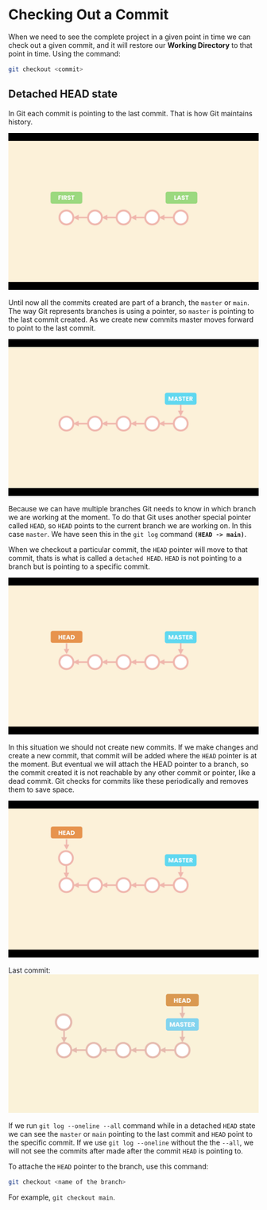 # Checking Out a Commit

When we need to see the complete project in a given point in time we can check out a given commit, and it will restore our **Working Directory** to that point in time. Using the command:
```zsh
git checkout <commit>
```

## Detached HEAD state

In Git each commit is pointing to the last commit. That is how Git maintains history.

![Commit history](../../assets/git-assets/06.png "Commit history")

Until now all the commits created are part of a branch, the `master` or `main`. The way Git represents branches is using a pointer, so `master` is pointing to the last commit created. As we create new commits master moves forward to point to the last commit.

![Master branch](../../assets/git-assets/07.png "Master branch")

Because we can have multiple branches Git needs to know in which branch we are working at the moment. To do that Git uses another special pointer called `HEAD`, so `HEAD` points to the current branch we are working on. In this case `master`. We have seen this in the `git log` command **`(HEAD -> main)`**.

When we checkout a particular commit, the `HEAD` pointer will move to that commit, thats is what is called a `detached HEAD`. `HEAD` is not pointing to a branch but is pointing to a specific commit.

![detached HEAD state](../../assets/git-assets/08.png "detached HEAD state")

In this situation we should not create new commits. If we make changes and create a new commit, that commit will be added where the `HEAD` pointer is at the moment. But eventual we will attach the HEAD pointer to a branch, so the commit created it is not reachable by any other commit or pointer, like a dead commit. Git checks for commits like these periodically and removes them to save space.

![detached HEAD state](../../assets/git-assets/09.png "detached HEAD state")

Last commit:
![last commit](../../assets/git-assets/10.png "detached HEAD state")

If we run `git log --oneline --all` command while in a detached `HEAD` state we can see the `master` or `main` pointing to the last commit and `HEAD` point to the specific commit. If we use `git log --oneline` without the the `--all`, we will not see the commits after made after the commit `HEAD` is pointing to.

To attache the `HEAD` pointer to the branch, use this command:
 ```zsh
git checkout <name of the branch>
``` 
For example, `git checkout main`.
